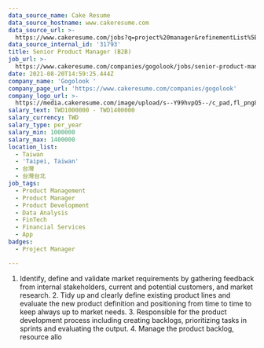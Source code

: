 ```yaml
---
data_source_name: Cake Resume
data_source_hostname: www.cakeresume.com
data_source_url: >-
  https://www.cakeresume.com/jobs?q=project%20manager&refinementList%5Blang_name%5D%5B0%5D=English&refinementList%5Bsalary_type%5D=per_year&range%5Bsalary_range%5D%5Bmin%5D=1000000&page=2
data_source_internal_id: '31793'
title: Senior Product Manager (B2B)
job_url: >-
  https://www.cakeresume.com/companies/gogolook/jobs/senior-product-manager-9e244c
date: 2021-08-20T14:59:25.444Z
company_name: 'Gogolook '
company_page_url: 'https://www.cakeresume.com/companies/gogolook'
company_logo_url: >-
  https://media.cakeresume.com/image/upload/s--Y99hvpQ5--/c_pad,fl_png8,h_200,w_200/v1618254473/gi3vnzovbkfiqffe6fu7.png
salary_text: TWD1000000 - TWD1400000
salary_currency: TWD
salary_type: per_year
salary_min: 1000000
salary_max: 1400000
location_list:
  - Taiwan
  - 'Taipei, Taiwan'
  - 台灣
  - 台灣台北
job_tags:
  - Product Management
  - Product Manager
  - Product Development
  - Data Analysis
  - FinTech
  - Financial Services
  - App
badges:
  - Project Manager

---
```


1. Identify, define and validate market requirements by gathering feedback from internal stakeholders, current and potential customers, and market research. 2. Tidy up and clearly define existing product lines and evaluate the new product definition and positioning from time to time to keep always up to market needs. 3. Responsible for the product development process including creating backlogs, prioritizing tasks in sprints and evaluating the output. 4. Manage the product backlog, resource allo